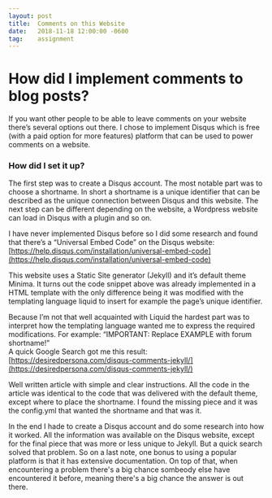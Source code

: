 ```yaml
---
layout: post
title:  Comments on this Website
date:   2018-11-18 12:00:00 -0600
tag:    assignment
---
```


# How did I implement comments to blog posts?

If you want other people to be able to leave comments on your website there’s several options out there. I chose to implement Disqus which is free (with a paid option for more features) platform that can be used to power comments on a website.

### How did I set it up?

The first step was to create a Disqus account. The most notable part was to choose a shortname. In short a shortname is a unique identifier that can be described as the unique connection between Disqus and this website. The next step can be different depending on the website, a Wordpress website can load in Disqus with a plugin and so on.  

I have never implemented Disqus before so I did some research and found that there’s a “Universal Embed Code” on the Disqus website:<br>
[https://help.disqus.com/installation/universal-embed-code](https://help.disqus.com/installation/universal-embed-code)

This website uses a Static Site generator (Jekyll) and it’s default theme Minima. It turns out the code snippet above was already implemented in a HTML template with the only difference being it was modified with the templating language liquid to insert for example the page’s unique identifier. 

Because I’m not that well acquainted with Liquid the hardest part was to interpret how the templating language wanted me to express the required modifications. For example:  “IMPORTANT: Replace EXAMPLE with forum shortname!”<br>
A quick Google Search got me this result:<br>
[https://desiredpersona.com/disqus-comments-jekyll/](https://desiredpersona.com/disqus-comments-jekyll/)

Well written article with simple and clear instructions. All the code in the article was identical to the code that was delivered with the default theme, except where to place the shortname. I found the missing piece and it was the config.yml that wanted the shortname and that was it.

In the end I hade to create a Disqus account and do some research into how it worked. All the information was available on the Disqus website, except for the final piece that was more or less unique to Jekyll. But a quick search solved that problem. So on a last note, one bonus to using a popular platform is that it has extensive documentation. On top of that, when encountering a problem there's a big chance sombeody else have encountered it before, meaning there's a big chance the answer is out there.
